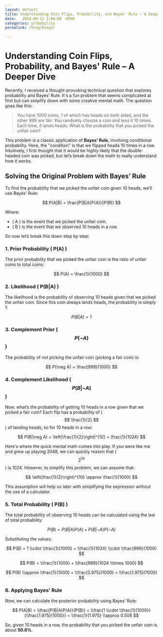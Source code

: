 ```yaml
---
layout: default
title: Understanding Coin Flips, Probability, and Bayes' Rule – A Deeper Dive
date:   2024-09-12 2:06:00 -0500
categories: probability
permalink: /blog/blog1/

---
```


# Understanding Coin Flips, Probability, and Bayes' Rule – A Deeper Dive

Recently, I received a thought-provoking technical question that explores probability and Bayes' Rule. It's a fun problem that seems complicated at first but can simplify down with some creative mental math. The question goes like this:

> You have 1000 coins, 1 of which has heads on both sides, and the other 999 are fair. You randomly choose a coin and toss it 10 times. Each time, it lands heads. What is the probability that you picked the unfair coin?

This problem is a classic application of **Bayes' Rule**, involving conditional probability. Here, the "condition" is that we flipped heads 10 times in a row. Intuitively, I first thought that it would be highly likely that the double-headed coin was picked, but let’s break down the math to really understand how it works.

## Solving the Original Problem with Bayes’ Rule

To find the probability that we picked the unfair coin given 10 heads, we’ll use Bayes' Rule:

$$ 
P(A|B) = \frac{P(B|A)P(A)}{P(B)} 
$$

Where:
- \( A \) is the event that we picked the unfair coin.
- \( B \) is the event that we observed 10 heads in a row.

So now let’s break this down step by step:

### 1. **Prior Probability \( P(A) \)**

The prior probability that we picked the unfair coin is the ratio of unfair coins to total coins:

$$ 
P(A) = \frac{1}{1000} 
$$

### 2. **Likelihood \( P(B|A) \)**

The likelihood is the probability of observing 10 heads given that we picked the unfair coin. Since this coin always lands heads, the probability is simply 1:

$$ 
P(B|A) = 1 
$$

### 3. **Complement Prior \($$ P(\neg A) $$\)**

The probability of not picking the unfair coin (picking a fair coin) is:

$$
P(\neg A) = \frac{999}{1000}
$$

### 4. **Complement Likelihood \($$ P(B|\neg A) $$\)**

Now, what’s the probability of getting 10 heads in a row given that we picked a fair coin? Each flip has a probability of \($$ \frac{1}{2} $$\) of landing heads, so for 10 heads in a row:

$$
P(B|\neg A) = \left(\frac{1}{2}\right)^{10} = \frac{1}{1024}
$$


Here's where the quick mental math comes into play. If you were like me and grew up playing 2048, we can quickly reason that \($$ 2^{10} $$\) is 1024. However, to simplify this problem, we can assume that:

$$
\left(\frac{1}{2}\right)^{10} \approx \frac{1}{1000}
$$

This assumption will help us later with simplifying the expression without the use of a calculator.


### 5. **Total Probability \( P(B) \)**

The total probability of observing 10 heads can be calculated using the law of total probability:

$$ P(B) = P(B|A)P(A) + P(B|\neg A)P(\neg A) $$

Substituting the values:

$$ 
P(B) = 1 \\cdot \\frac{1}{1000} + \\frac{1}{1024} \\cdot \\frac{999}{1000} 
$$

$$ 
P(B) = \\frac{1}{1000} + \\frac{999}{1024 \\times 1000} 
$$

$$ 
P(B) \\approx \\frac{1}{1000} + \\frac{0.975}{1000} = \\frac{1.975}{1000} 
$$

### 6. **Applying Bayes' Rule**

Now, we can calculate the posterior probability using Bayes’ Rule:

$$ P(A|B) = \\frac{P(B|A)P(A)}{P(B)} = \\frac{1 \\cdot \\frac{1}{1000}}{\\frac{1.975}{1000}} = \\frac{1}{1.975} \\approx 0.506 $$

So, given 10 heads in a row, the probability that you picked the unfair coin is about **50.6%**.

